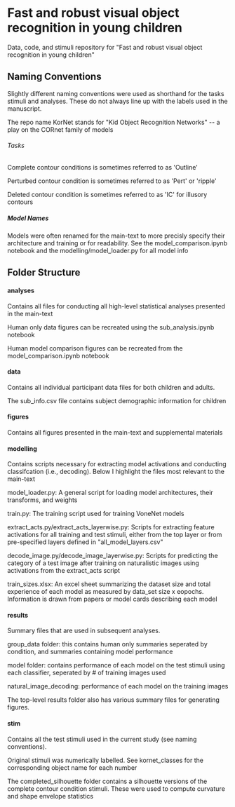 # Fast and robust visual object recognition in young children

Data, code, and stimuli repository for "Fast and robust visual object recognition in young children"

## Naming Conventions
Slightly different naming conventions were used as shorthand for the tasks stimuli and analyses. These do not always line up with the labels used in the manuscript.

The repo name KorNet stands for "Kid Object Recognition Networks" -- a play on the CORnet family of models

###### Tasks 
Complete contour conditions is sometimes referred to as 'Outline' 

Perturbed contour condition is sometimes referred to as 'Pert' or 'ripple'

Deleted contour condition is sometimes referred to as 'IC' for illusory contours

##### Model Names

Models were often renamed for the main-text to more precisly specify their architecture and training or for readability. See the model_comparison.ipynb notebook and the modelling/model_loader.py for all model info

## Folder Structure

#### analyses
Contains all files for conducting all high-level statistical analyses presented in the main-text  

Human only data figures can be recreated using the sub_analysis.ipynb notebook

Human model comparison figures can be recreated from the model_comparison.ipynb notebook

#### data
Contains all individual participant data files for both children and adults. 

The sub_info.csv file contains subject demographic information for children

#### figures
Contains all figures presented in the main-text and supplemental materials

#### modelling
Contains scripts necessary for extracting model activations and conducting classifcation (i.e., decoding). Below I highlight the files most relevant to the main-text

model_loader.py: A general script for loading model architectures, their transforms, and weights

train.py: The training script used for training VoneNet models

extract_acts.py/extract_acts_layerwise.py: Scripts for extracting feature activations for all training and test stimuli, either from the top layer or from pre-specified layers defined in "all_model_layers.csv"   

decode_image.py/decode_image_layerwise.py: Scripts for predicting the category of a test image after training on naturalistic images using activations from the extract_acts script

train_sizes.xlsx: An excel sheet summarizing the dataset size and total experience of each model as measured by data_set size x eopochs. Information is drawn from papers or model cards describing each model

#### results
Summary files that are used in subsequent analyses.

group_data folder: this contains human only summaries seperated by condition, and summaries containing model performance

model folder: contains performance of each model on the test stimuli using each classifier, seperated by # of training images used 

natural_image_decoding: performance of each model on the training images

The top-level results folder also has various summary files for generating figures. 

#### stim

Contains all the test stimuli used in the current study (see naming conventions). 

Original stimuli was numerically labelled. See kornet_classes for the corresponding object name for each number

The completed_silhouette folder contains a silhouette versions of the complete contour condition stimuli. These were used to compute curvature and shape envelope statistics



